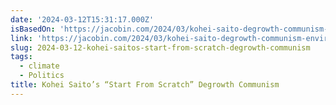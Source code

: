 ```yaml
---
date: '2024-03-12T15:31:17.000Z'
isBasedOn: 'https://jacobin.com/2024/03/kohei-saito-degrowth-communism-environment-marxism'
link: 'https://jacobin.com/2024/03/kohei-saito-degrowth-communism-environment-marxism'
slug: 2024-03-12-kohei-saitos-start-from-scratch-degrowth-communism
tags:
  - climate
  - Politics
title: Kohei Saito’s “Start From Scratch” Degrowth Communism
---
```



